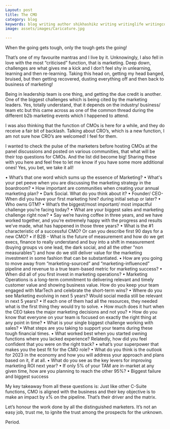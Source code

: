 ```yaml
---
Layout: post
title: The CMO
category: blog
keywords: blog writing author shikhashikz writing writinglife writingcommunity dailyblogpost dailyblogpostchallenge marketing cmo
image: assets/images/Caricature.jpg

---
```


When the going gets tough, only the tough gets the going!

That’s one of my favourite mantras and I live by it. Unknowingly, I also fell in love with the most “criticised” function, that is marketing. Deep down, challenges are what gives me a kick and I don’t feel shy in unlearning, learning and then re-learning. Taking this head on, getting my head banged, bruised, but then getting recovered, dusting everything off and then back to business of marketing!

Being in leadership team is one thing, and getting the due credit is another. One of the biggest challenges which is being cited by the marketing leaders. Yes, totally understand, that it depends on the industry/ business/ team etc but this came across as one of the common thread during the different b2b marketing events which I happened to attend.

I was also thinking that the function of CMOs is here for a while, and they do receive a fair bit of backlash. Talking about CRO’s, which is a new function, I am not sure how CRO’s are welcomed! I feel for them.

I wanted to check the pulse of the marketers before hosting CMOs at the panel discussions and posted on various communities, that what will be their top questions for CMOs. And the list did become big! Sharing these with you here and feel free to let me know if you have some more additional ones! Yes, you bet, we take it all! 

•	What’s that one word which sums up the essence of Marketing?
•	What's your pet peeve when you are discussing the marketing strategy in the boardroom?
•	How important are communities when creating your annual marketing plan?
•	Dark Social. What do you think about it?
•	Founder/ CEO- When did you have your first marketing hire? during initial setup or later?
•	Who owns GTM?
•	What’s the biggest/most important/ most impactful challenge you’re facing today? 
•	What are your biggest sales and marketing challenge right now?
•	Say we’re having coffee in three years, and we have worked together, and you’re extremely happy with the progress and results we’ve made, what has happened in those three years?
•	What is the #1 characteristic of a successful CMO? Or can you describe first 90 days for a new CMO?
•	if B2B - What is the future of measurement and how do we get execs, finance to really understand and buy into a shift in measurement (buying groups vs one lead, the dark social, and all the other "non measurables") and how do we still deliver value for the marketing investment in some fashion that can be substantiated.
•	How are you going to move away from “marketing-sourced” and “marketing-influenced” pipeline and revenue to a true team-based metric for marketing success?
•	When did all of you first invest in marketing operations?
•	Marketing Operations is a long-term commitment to delivering relevant and timely customer value and showing business value. How do you keep your team engaged with MarTech and celebrate the short-term wins?
•	Where do you see Marketing evolving in next 5 years? Would social media still be relevant in next 5 years?
•	If each one of them had all the resources, they needed what is the first thing they would try to solve.
•	How much does it hurt when the CEO takes the major marketing decisions and not you?
•	How do you know that everyone on your team is focused on exactly the right thing at any point in time?
•	What is your single biggest challenge working with sales?
•	What steps are you taking to support your teams during these tough financial times.
•	What worked best when you started owning functions where you lacked experience? Relatedly, how did you feel confident that you were on the right track?
•	what’s your superpower that makes you the best fit for the CMO role?
•	What do you think is the outlook for 2023 in the economy and how you will address your approach and plans based on it, if at all. 
•	What do you see as the key levers for improving marketing ROI next year?
•	If only 5% of your TAM are in-market at any given time, how are you planning to reach the other 95%?
•	Biggest failure and biggest success

My key takeaway from all these questions is: Just like other C-Suite functions, CMO is aligned with the business and their key objective is to make an impact by x% on the pipeline. That’s their driver and the matrix.

Let’s honour the work done by all the distinguished marketers. It’s not an easy job, trust me, to ignite the trust among the prospects for the unknown.

Period.

